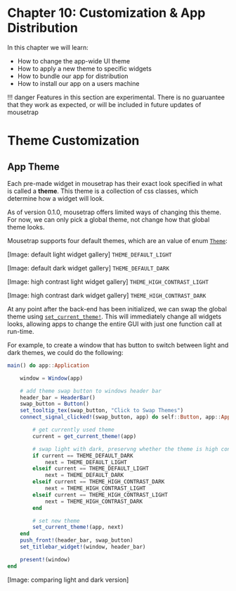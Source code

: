 # Chapter 10: Customization & App Distribution

In this chapter we will learn:
+ How to change the app-wide UI theme
+ How to apply a new theme to specific widgets
+ How to bundle our app for distribution
+ How to install our app on a users machine

!!! danger
    Features in this section are experimental. There is no guaruantee that they work as expected, or will be included in future updates of mousetrap

# Theme Customization

## App Theme

Each pre-made widget in mousetrap has their exact look specified in what is called a **theme**. This theme is a collection of css classes, which determine how a widget will look. 

As of version 0.1.0, mousetrap offers limited ways of changing this theme. For now, we can only pick a global theme, not change how that global theme looks.

Mousetrap supports four default themes, which are an value of enum [`Theme`](@ref):

[Image: default light widget gallery]
`THEME_DEFAULT_LIGHT`

[Image: default dark widget gallery]
`THEME_DEFAULT_DARK`

[Image: high contrast light widget gallery]
`THEME_HIGH_CONTRAST_LIGHT`

[Image: high contrast dark widget gallery]
`THEME_HIGH_CONTRAST_DARK`

At any point after the back-end has been initialized, we can swap the global theme using [`set_current_theme!`](@ref). This will immediately change all widgets looks, allowing apps to change the entire GUI with just one function call at run-time.

For example, to create a window that has button to switch between light and dark themes, we could do the following:

```julia
main() do app::Application

    window = Window(app)

    # add theme swap button to windows header bar
    header_bar = HeaderBar()
    swap_button = Button()
    set_tooltip_tex(swap_button, "Click to Swap Themes")
    connect_signal_clicked!(swap_button, app) do self::Button, app::Application

        # get currently used theme
        current = get_current_theme!(app)

        # swap light with dark, preservng whether the theme is high contrast
        if current == THEME_DEFAULT_DARK
            next = THEME_DEFAULT_LIGHT
        elseif current == THEME_DEFAULT_LIGHT
            next = THEME_DEFAULT_DARK
        elseif current == THEME_HIGH_CONTRAST_DARK
            next = THEME_HIGH_CONTRAST_LIGHT
        elseif current == THEME_HIGH_CONTRAST_LIGHT
            next = THEME_HIGH_CONTRAST_DARK
        end

        # set new theme
        set_current_theme!(app, next)
    end
    push_front!(header_bar, swap_button)
    set_titlebar_widget!(window, header_bar)

    present!(window)
end
```
[Image: comparing light and dark version]

